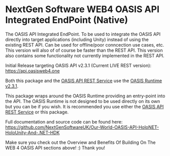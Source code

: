 ﻿# NextGen Software WEB4 OASIS API Integrated EndPoint (Native)

The OASIS API Integrated EndPoint. To be used to integrate the OASIS API directly into target applications (including Unity) instead of using the existing REST API. Can be used for offline/poor conncection use cases, etc. This version will also of of course be faster than the REST API. This version also contains some functionality not currently implemented in the REST API.

Initial Release targeting OASIS API v2.3.1 (Current LIVE REST version): \
https://api.oasisweb4.one

Both this package and the [OASIS API REST Service](https://api.oasisweb4.one) use the [OASIS Runtime v2.3.1](https://github.com/NextGenSoftwareUK/Our-World-OASIS-API-HoloNET-HoloUnity-And-.NET-HDK/releases/tag/OASIS-Runtime-v2.3.1).

This package wraps around the OASIS Runtime providing an entry-point into the API. The OASIS Runtime is not designed to be used directly on its own but you can be if you wish. It is recommended you use either the [OASIS API REST Service](https://api.oasisweb4.one) or this package.

Full documentation and source code can be found here: \
https://github.com/NextGenSoftwareUK/Our-World-OASIS-API-HoloNET-HoloUnity-And-.NET-HDK

Make sure you check out the Overview and Benefits Of Building On The WEB 4 OASIS API sections above! :) Thank you!
